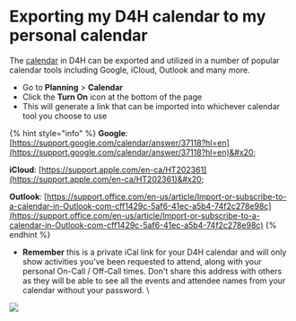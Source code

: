 # Exporting my D4H calendar to my personal calendar

The [calendar](./) in D4H can be exported and utilized in a number of popular calendar tools including Google, iCloud, Outlook and many more.

* Go to **Planning** > **Calendar**&#x20;
* Click the **Turn On** icon at the bottom of the page
* This will generate a link that can be imported into whichever calendar tool you choose to use

{% hint style="info" %}
**Google**: [https://support.google.com/calendar/answer/37118?hl=en](https://support.google.com/calendar/answer/37118?hl=en)&#x20;

**iCloud**: [https://support.apple.com/en-ca/HT202361](https://support.apple.com/en-ca/HT202361)&#x20;

**Outlook**: [https://support.office.com/en-us/article/Import-or-subscribe-to-a-calendar-in-Outlook-com-cff1429c-5af6-41ec-a5b4-74f2c278e98c](https://support.office.com/en-us/article/Import-or-subscribe-to-a-calendar-in-Outlook-com-cff1429c-5af6-41ec-a5b4-74f2c278e98c)
{% endhint %}

* **Remember** this is a private iCal link for your D4H calendar and will only show activities you've been requested to attend, along with your personal On-Call / Off-Call times. Don't share this address with others as they will be able to see all the events and attendee names from your calendar without your password. \


![](<../../.gitbook/assets/exporting personnel calendar.gif>)
